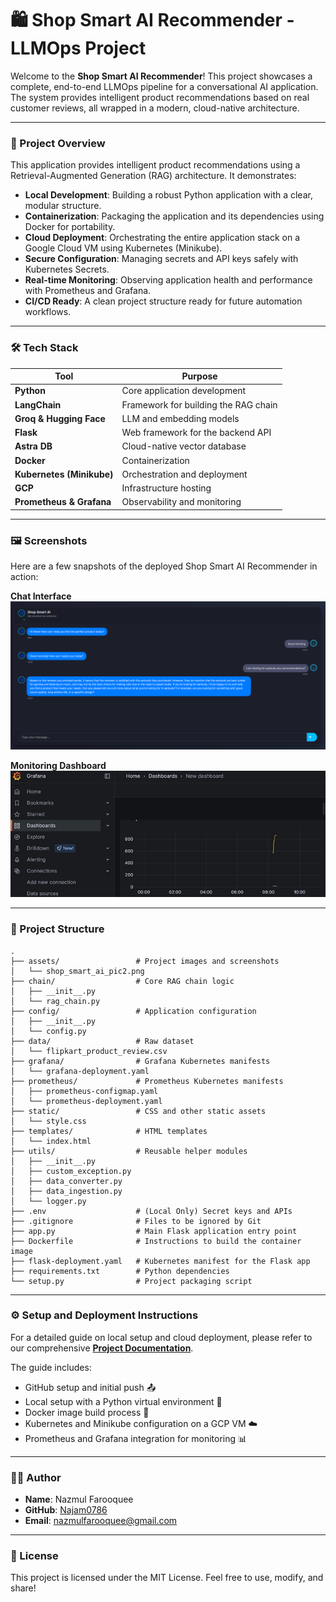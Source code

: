 # 🛍️ Shop Smart AI Recommender - LLMOps Project

Welcome to the **Shop Smart AI Recommender**! This project showcases a complete, end-to-end LLMOps pipeline for a conversational AI application. The system provides intelligent product recommendations based on real customer reviews, all wrapped in a modern, cloud-native architecture.

---

### 🚀 Project Overview

This application provides intelligent product recommendations using a Retrieval-Augmented Generation (RAG) architecture. It demonstrates:

-   **Local Development**: Building a robust Python application with a clear, modular structure.
-   **Containerization**: Packaging the application and its dependencies using Docker for portability.
-   **Cloud Deployment**: Orchestrating the entire application stack on a Google Cloud VM using Kubernetes (Minikube).
-   **Secure Configuration**: Managing secrets and API keys safely with Kubernetes Secrets.
-   **Real-time Monitoring**: Observing application health and performance with Prometheus and Grafana.
-   **CI/CD Ready**: A clean project structure ready for future automation workflows.

---

### 🛠️ Tech Stack

| Tool                      | Purpose                                              |
| ------------------------- | ---------------------------------------------------- |
| **Python** | Core application development                         |
| **LangChain** | Framework for building the RAG chain                 |
| **Groq & Hugging Face** | LLM and embedding models                             |
| **Flask** | Web framework for the backend API                    |
| **Astra DB** | Cloud-native vector database                         |
| **Docker** | Containerization                                     |
| **Kubernetes (Minikube)** | Orchestration and deployment                         |
| **GCP** | Infrastructure hosting                               |
| **Prometheus & Grafana** | Observability and monitoring                       |

---

### 🖼️ Screenshots

Here are a few snapshots of the deployed Shop Smart AI Recommender in action:

**Chat Interface**
![Shop Smart AI Chat Interface](./assets/shop_smart_ai_pic2.png)

**Monitoring Dashboard**
![Grafana Monitoring Dashboard](./assets/grafana_dashboard.png)

---

### 📂 Project Structure

```
.
├── assets/                 # Project images and screenshots
│   └── shop_smart_ai_pic2.png
├── chain/                  # Core RAG chain logic
│   ├── __init__.py
│   └── rag_chain.py
├── config/                 # Application configuration
│   ├── __init__.py
│   └── config.py
├── data/                   # Raw dataset
│   └── flipkart_product_review.csv
├── grafana/                # Grafana Kubernetes manifests
│   └── grafana-deployment.yaml
├── prometheus/             # Prometheus Kubernetes manifests
│   ├── prometheus-configmap.yaml
│   └── prometheus-deployment.yaml
├── static/                 # CSS and other static assets
│   └── style.css
├── templates/              # HTML templates
│   └── index.html
├── utils/                  # Reusable helper modules
│   ├── __init__.py
│   ├── custom_exception.py
│   ├── data_converter.py
│   ├── data_ingestion.py
│   └── logger.py
├── .env                    # (Local Only) Secret keys and APIs
├── .gitignore              # Files to be ignored by Git
├── app.py                  # Main Flask application entry point
├── Dockerfile              # Instructions to build the container image
├── flask-deployment.yaml   # Kubernetes manifest for the Flask app
├── requirements.txt        # Python dependencies
└── setup.py                # Project packaging script
```

---

### ⚙️ Setup and Deployment Instructions

For a detailed guide on local setup and cloud deployment, please refer to our comprehensive **[Project Documentation](./project_document.md)**.

The guide includes:
-   GitHub setup and initial push 📤
-   Local setup with a Python virtual environment 🐍
-   Docker image build process 🐳
-   Kubernetes and Minikube configuration on a GCP VM ☁️
-   Prometheus and Grafana integration for monitoring 📊

---

### 👨‍💻 Author

-   **Name**: Nazmul Farooquee
-   **GitHub**: [Najam0786](https://github.com/Najam0786)
-   **Email**: nazmulfarooquee@gmail.com

---

### 📄 License

This project is licensed under the MIT License. Feel free to use, modify, and share!